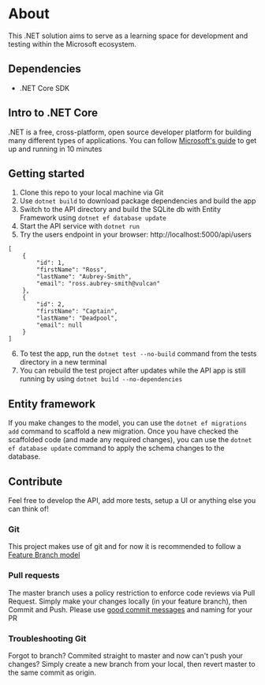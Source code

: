 # About

This .NET solution aims to serve as a learning space for development and testing within the Microsoft ecosystem.

## Dependencies

- .NET Core SDK

## Intro to .NET Core

.NET is a free, cross-platform, open source developer platform for building many different types of applications. You can follow [Microsoft's guide](https://www.microsoft.com/net/learn/get-started/windows) to get up and running in 10 minutes

## Getting started

1. Clone this repo to your local machine via Git
2. Use `dotnet build` to download package dependencies and build the app
3. Switch to the API directory and build the SQLite db with Entity Framework using `dotnet ef database update`
4. Start the API service with `dotnet run`
5. Try the users endpoint in your browser: http://localhost:5000/api/users

```
[
    {
        "id": 1,
        "firstName": "Ross",
        "lastName": "Aubrey-Smith",
        "email": "ross.aubrey-smith@vulcan"
    },
    {
        "id": 2,
        "firstName": "Captain",
        "lastName": "Deadpool",
        "email": null
    }
]
```

6. To test the app, run the `dotnet test --no-build` command from the tests directory in a new terminal
7. You can rebuild the test project after updates while the API app is still running by using `dotnet build --no-dependencies`

## Entity framework

If you make changes to the model, you can use the `dotnet ef migrations add` command to scaffold a new migration. Once you have checked the scaffolded code (and made any required changes), you can use the `dotnet ef database update` command to apply the schema changes to the database.

## Contribute

Feel free to develop the API, add more tests, setup a UI or anything else you can think of!

### Git

This project makes use of git and for now it is recommended to follow a [Feature Branch model](https://www.atlassian.com/git/tutorials/comparing-workflows/feature-branch-workflow)

### Pull requests

The master branch uses a policy restriction to enforce code reviews via Pull Request. Simply make your changes locally (in your feature branch), then Commit and Push. Please use [good commit messages](https://github.com/elsewhencode/project-guidelines#13-writing-good-commit-messages) and naming for your PR

### Troubleshooting Git

Forgot to branch? Commited straight to master and now can't push your changes? Simply create a new branch from your local, then revert master to the same commit as origin.
